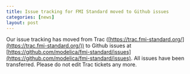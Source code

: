 ```yaml
---
title: Issue tracking for FMI Standard moved to Github issues
categories: [news]
layout: post
---
```


Our issue tracking has moved from Trac ([https://trac.fmi-standard.org/](https://trac.fmi-standard.org/)) to Github issues at [https://github.com/modelica/fmi-standard/issues](https://github.com/modelica/fmi-standard/issues).
All issues have been transferred. Please do not edit Trac tickets any more. 

